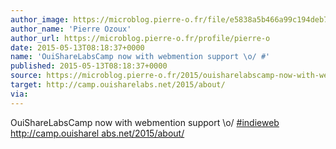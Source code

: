 ```yaml
---
author_image: https://microblog.pierre-o.fr/file/e5838a5b466a99c194deb7c8c1865204
author_name: 'Pierre Ozoux'
author_url: https://microblog.pierre-o.fr/profile/pierre-o
date: 2015-05-13T08:18:37+0000
name: 'OuiShareLabsCamp now with webmention support \o/ #'
published: 2015-05-13T08:18:37+0000
source: https://microblog.pierre-o.fr/2015/ouisharelabscamp-now-with-webmention-support-o-indieweb-2015about
target: http://camp.ouisharelabs.net/2015/about/
via:
---
```

OuiShareLabsCamp now with webmention support \o/
[#indieweb](https://microblog.pierre-o.fr/tag/indieweb) [http://camp.ouisharel
abs.net/2015/about/](http://camp.ouisharelabs.net/2015/about/)

